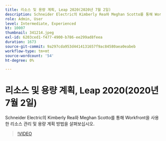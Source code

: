 ```yaml
---
title: 리소스 및 용량 계획, Leap 2020(2020년 7월 2일)
description: Schneider Electric의 Kimberly Rea와 Meghan Scotto를 통해 Workfront을 사용한 리소스 관리 및 용량 계획 방법을 살펴보십시오.
role: Admin, User
level: Intermediate, Experienced
kt: 10007
thumbnail: 341214.jpeg
exl-id: 6203ced1-f477-4900-b786-ee299ad8feea
duration: 1673
source-git-commit: 9a297cda953d4414131657f9ac84580aea0eabeb
workflow-type: tm+mt
source-wordcount: '54'
ht-degree: 0%

---
```


# 리소스 및 용량 계획, Leap 2020(2020년 7월 2일)

Schneider Electric의 Kimberly Rea와 Meghan Scotto를 통해 Workfront을 사용한 리소스 관리 및 용량 계획 방법을 살펴보십시오.

>[!VIDEO](https://video.tv.adobe.com/v/341214/?quality=12&learn=on)

